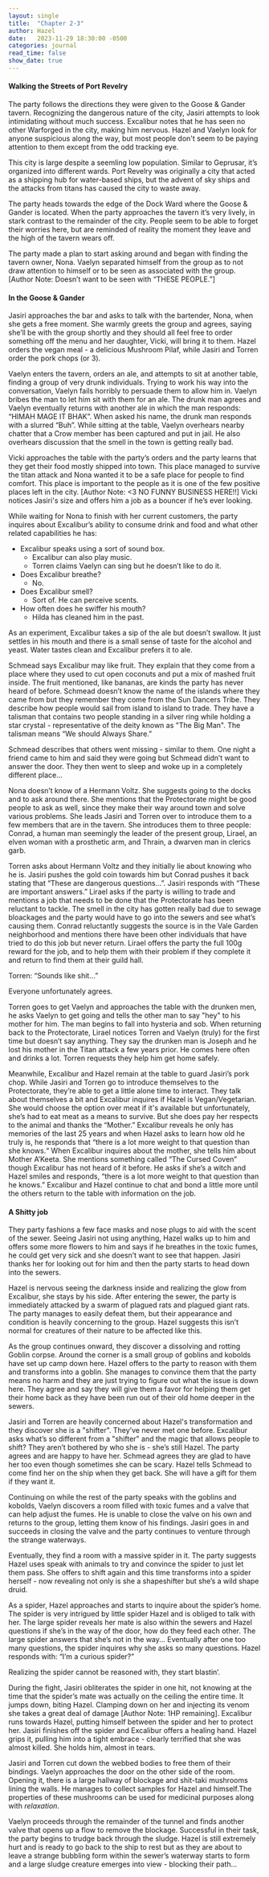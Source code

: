 ```yaml
---
layout: single
title:  "Chapter 2-3"
author: Hazel
date:   2023-11-29 18:30:00 -0500
categories: journal
read_time: false
show_date: true
---
```


#### Walking the Streets of Port Revelry
The party follows the directions they were given to the Goose & Gander tavern. Recognizing the dangerous nature of the city, Jasiri attempts to look intimidating without much success. Excalibur notes that he has seen no other Warforged in the city, making him nervous. Hazel and Vaelyn look for anyone suspicious along the way, but most people don't seem to be paying attention to them except from the odd tracking eye. 

This city is large despite a seemling low population. Similar to Geprusar, it’s organized into different wards. Port Revelry was originally a city that acted as a shipping hub for water-based ships, but the advent of sky ships and the attacks from titans has caused the city to waste away. 

The party heads towards the edge of the Dock Ward where the Goose & Gander is located. When the party approaches the tavern it’s very lively, in stark contrast to the remainder of the city. People seem to be able to forget their worries here, but are reminded of reality the moment they leave and the high of the tavern wears off. 

The party made a plan to start asking around and began with finding the tavern owner, Nona. Vaelyn separated himself from the group as to not draw attention to himself or to be seen as associated with the group. [Author Note: Doesn’t want to be seen with “THESE PEOPLE.”]


#### In the Goose & Gander

Jasiri approaches the bar and asks to talk with the bartender, Nona, when she gets a free moment. She warmly greets the group and agrees, saying she’ll be with the group shortly and they should all feel free to order something off the menu and her daughter, Vicki, will bring it to them.  Hazel orders the vegan meal - a delicious Mushroom Pilaf, while Jasiri and Torren order the pork chops (or 3).

Vaelyn enters the tavern, orders an ale, and attempts to sit at another table, finding a group of very drunk individuals. Trying to work his way into the conversation, Vaelyn fails horribly to persuade them to allow him in. Vaelyn bribes the man to let him sit with them for an ale. The drunk man agrees and Vaelyn eventually returns with another ale in which the man responds: “HIMAH MAGE IT BHAK”. When asked his name, the drunk man responds with a slurred “Buh”. While sitting at the table, Vaelyn overhears nearby chatter that a Crow member has been captured and put in jail. He also overhears discussion that the smell in the town is getting really bad. 

Vicki approaches the table with the party’s orders and the party learns that they get their food mostly shipped into town. This place managed to survive the titan attack and Nona wanted it to be a safe place for people to find comfort. This place is important to the people as it is one of the few positive places left in the city. [Author Note: <3 NO FUNNY BUSINESS HERE!!] Vicki notices Jasiri's size and offers him a job as a bouncer if he’s ever looking. 

While waiting for Nona to finish with her current customers, the party inquires about Excalibur’s ability to consume drink and food and what other related capabilities he has:

- Excalibur speaks using a sort of sound box.
  - Excalibur can also play music.
  - Torren claims Vaelyn can sing but he doesn’t like to do it.
- Does Excalibur breathe? 
  - No. 
- Does Excalibur smell? 
  - Sort of. He can perceive scents. 
- How often does he swiffer his mouth? 
  - Hilda has cleaned him in the past. 

As an experiment, Excalibur takes a sip of the ale but doesn’t swallow. It just settles in his mouth and there is a small sense of taste for the alcohol and yeast. Water tastes clean and Excalibur prefers it to ale. 

Schmead says Excalibur may like fruit. They explain that they come from a place where they used to cut open coconuts and put a mix of mashed fruit inside. The fruit mentioned, like bananas, are kinds the party has never heard of before. Schmead doesn’t know the name of the islands where they came from but they remember they come from the Sun Dancers Tribe. They describe how people would sail from island to island to trade. They have a talisman that contains two people standing in a silver ring while holding a star crystal - representative of the deity known as "The Big Man". The talisman means “We should Always Share.” 

Schmead describes that others went missing - similar to them. One night a friend came to him and said they were going but Schmead didn’t want to answer the door. They then went to sleep and woke up in a completely different place...

Nona doesn’t know of a Hermann Voltz. She suggests going to the docks and to ask around there. 
She mentions that the Protectorate might be good people to ask as well, since they make their way around town and solve various problems. She leads Jasiri and Torren over to introduce them to a few members that are in the tavern. She introduces them to three people: Conrad, a human man seemingly the leader of the present group, Lirael, an elven woman with a prosthetic arm, and Thrain, a dwarven man in clerics garb.

Torren asks about Hermann Voltz and they initially lie about knowing who he is. Jasiri pushes the gold coin towards him but Conrad pushes it back stating that “These are dangerous questions...”. Jasiri responds with “These are important answers.” Lirael asks if the party is willing to trade and mentions a job that needs to be done that the Protectorate has been reluctant to tackle. The smell in the city has gotten really bad due to sewage bloackages and the party would have to go into the sewers and see what’s causing them. Conrad reluctantly suggests the source is in the Vale Garden neighborhood and mentions there have been other individuals that have tried to do this job but never return. Lirael offers the party the full 100g reward for the job, and to help them with their problem if they complete it and return to find them at their guild hall. 

Torren: “Sounds like shit...” 

Everyone unfortunately agrees.

Torren goes to get Vaelyn and approaches the table with the drunken men, he asks Vaelyn to get going and tells the other man to say "hey" to his mother for him. The man begins to fall into hysteria and sob. When returning back to the Protectorate, Lirael notices Torren and Vaelyn (truly) for the first time but doesn’t say anything. They say the drunken man is Joseph and he lost his mother in the Titan attack a few years prior. He comes here often and drinks a lot. Torren requests they help him get home safely. 

Meanwhile, Excalibur and Hazel remain at the table to guard Jasiri’s pork chop. While Jasiri and Torren go to introduce themselves to the Protectorate, they’re able to get a little alone time to interact. They talk about themselves a bit and Excalibur inquires if Hazel is Vegan/Vegetarian. She would choose the option over meat if it's available but unfortunately, she’s had to eat meat as a means to survive. But she does pay her respects to the animal and thanks the “Mother.” Excalibur reveals he only has memories of the last 25 years and when Hazel asks to learn how old he truly is, he responds that “there is a lot more weight to that question than she knows.“ When Excalibur inquires about the mother, she tells him about Mother A’Keeta. She mentions something called “The Cursed Coven” though Excalibur has not heard of it before. He asks if she’s a witch and Hazel smiles and responds, “there is a lot more weight to that question than he knows.” Excalibur and Hazel continue to chat and bond a little more until the others return to the table with information on the job.

#### A Shitty job

They party fashions a few face masks and nose plugs to aid with the scent of the sewer. Seeing Jasiri not using anything, Hazel walks up to him and offers some more flowers to him and says if he breathes in the toxic fumes, he could get very sick and she doesn’t want to see that happen. Jasiri thanks her for looking out for him and then the party starts to head down into the sewers.  

Hazel is nervous seeing the darkness inside and realizing the glow from Excalibur, she stays by his side. After entering the sewer, the party is immediately attacked by a swarm of plagued rats and plagued giant rats. The party manages to easily defeat them, but their appearance and condition is heavily concerning to the group. Hazel suggests this isn’t normal for creatures of their nature to be affected like this. 

As the group continues onward, they discover a dissolving and rotting Goblin corpse. Around the corner is a small group of goblins and kobolds have set up camp down here. Hazel offers to the party to reason with them and transforms into a goblin. She manages to convince them that the party means no harm and they are just trying to figure out what the issue is down here. They agree and say they will give them a favor for helping them get their home back as they have been run out of their old home deeper in the sewers. 

Jasiri and Torren are heavily concerned about Hazel's transformation and they discover she is a "shifter". They’ve never met one before. Excalibur asks what’s so different from a "shifter" and the magic that allows people to shift? They aren’t bothered by who she is - she’s still Hazel. The party agrees and are happy to have her. Schmead agrees they are glad to have her too even though sometimes she can be scary. Hazel tells Schmead to come find her on the ship when they get back. She will have a gift for them if they want it. 

Continuing on while the rest of the party speaks with the goblins and kobolds, Vaelyn discovers a room filled with toxic fumes and a valve that can help adjust the fumes. He is unable to close the valve on his own and returns to the group, letting them know of his findings. Jasiri goes in and succeeds in closing the valve and the party continues to venture through the strange waterways. 

Eventually, they find a room with a massive spider in it. The party suggests Hazel uses speak with animals to try and convince the spider to just let them pass. She offers to shift again and this time transforms into a spider herself - now revealing not only is she a shapeshifter but she’s a wild shape druid. 

As a spider, Hazel approaches and starts to inquire about the spider’s home. The spider is very intrigued by little spider Hazel and is obliged to talk with her. The large spider reveals her mate is also within the sewers and Hazel questions if she’s in the way of the door, how do they feed each other. The large spider answers that she’s not in the way... Eventually after one too many questions, the spider inquires why she asks so many questions. Hazel responds with: “I’m a curious spider?” 

Realizing the spider cannot be reasoned with, they start blastin’.

During the fight, Jasiri obliterates the spider in one hit, not knowing at the time that the spider’s mate was actually on the ceiling the entire time. It jumps down, biting Hazel. Clamping down on her and injecting its venom she takes a great deal of damage [Author Note: 1HP remaining]. Excalibur runs towards Hazel, putting himself between the spider and her to protect her. Jasiri finishes off the spider and Excalibur offers a healing hand. Hazel grips it, pulling him into a tight embrace - clearly terrified that she was almost killed. She holds him, almost in tears.

Jasiri and Torren cut down the webbed bodies to free them of their bindings. Vaelyn approaches the door on the other side of the room. Opening it, there is a large hallway of blockage and shit-taki mushrooms lining the walls. He manages to collect samples for Hazel and himself.The properties of these mushrooms can be used for medicinal purposes along with *relaxation*.

Vaelyn proceeds through the remainder of the tunnel and finds another valve that opens up a flow to remove the blockage. Successful in their task, the party begins to trudge back through the sludge. Hazel is still extremely hurt and is ready to go back to the ship to rest but as they are about to leave a strange bubbling form within the sewer’s waterway starts to form and a large sludge creature emerges into view - blocking their path...
